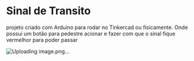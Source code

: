 # Sinal de Transito
projeto criado com Arduino para rodar no Tinkercad ou fisicamente. Onde possui um botão para pedestre acionar e fazer com que o sinal fique vermelhor para poder passar


![Uploading image.png…]()

